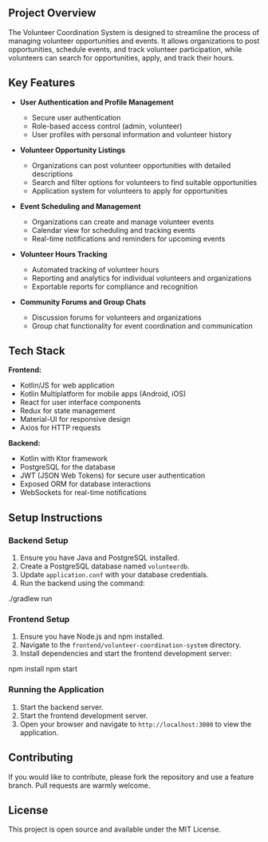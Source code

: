 ## Project Overview
The Volunteer Coordination System is designed to streamline the process of managing volunteer opportunities and events. It allows organizations to post opportunities, schedule events, and track volunteer participation, while volunteers can search for opportunities, apply, and track their hours.

## Key Features
- **User Authentication and Profile Management**
  - Secure user authentication
  - Role-based access control (admin, volunteer)
  - User profiles with personal information and volunteer history

- **Volunteer Opportunity Listings**
  - Organizations can post volunteer opportunities with detailed descriptions
  - Search and filter options for volunteers to find suitable opportunities
  - Application system for volunteers to apply for opportunities

- **Event Scheduling and Management**
  - Organizations can create and manage volunteer events
  - Calendar view for scheduling and tracking events
  - Real-time notifications and reminders for upcoming events

- **Volunteer Hours Tracking**
  - Automated tracking of volunteer hours
  - Reporting and analytics for individual volunteers and organizations
  - Exportable reports for compliance and recognition

- **Community Forums and Group Chats**
  - Discussion forums for volunteers and organizations
  - Group chat functionality for event coordination and communication

## Tech Stack

**Frontend:**
- Kotlin/JS for web application
- Kotlin Multiplatform for mobile apps (Android, iOS)
- React for user interface components
- Redux for state management
- Material-UI for responsive design
- Axios for HTTP requests

**Backend:**
- Kotlin with Ktor framework
- PostgreSQL for the database
- JWT (JSON Web Tokens) for secure user authentication
- Exposed ORM for database interactions
- WebSockets for real-time notifications


## Setup Instructions

### Backend Setup
1. Ensure you have Java and PostgreSQL installed.
2. Create a PostgreSQL database named `volunteerdb`.
3. Update `application.conf` with your database credentials.
4. Run the backend using the command:

./gradlew run


### Frontend Setup
1. Ensure you have Node.js and npm installed.
2. Navigate to the `frontend/volunteer-coordination-system` directory.
3. Install dependencies and start the frontend development server:

npm install npm start


### Running the Application
1. Start the backend server.
2. Start the frontend development server.
3. Open your browser and navigate to `http://localhost:3000` to view the application.

## Contributing
If you would like to contribute, please fork the repository and use a feature branch. Pull requests are warmly welcome.

## License
This project is open source and available under the MIT License.


